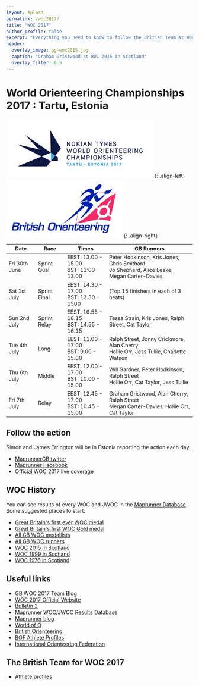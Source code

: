 ```yaml
---
layout: splash
permalink: /woc2017/
title: "WOC 2017"
author_profile: false
excerpt: "Everything you need to know to follow the British Team at WOC 2017."
header:
  overlay_image: gg-woc2015.jpg
  caption: "Graham Gristwood at WOC 2015 in Scotland"
  overlay_filter: 0.5
---
```

# World Orienteering Championships 2017 : Tartu, Estonia

![WOC 2017 logo](/images/woc2017/WOC2017logo.png){: .align-left}
![BOF logo](/images/woc2017/BOFlogo.png){: .align-right}


| Date          | Race         | Times                                      | GB Runners                                                                                    |
|---------------|--------------|--------------------------------------------|-----------------------------------------------------------------------------------------------|
| Fri 30th June | Sprint Qual  | EEST: 13.00 - 15.00<br> BST: 11:00 - 13.00 | Peter Hodkinson, Kris Jones, Chris Smithard<br> Jo Shepherd, Alice Leake, Megan Carter-Davies |
| Sat 1st July  | Sprint Final | EEST: 14.30 - 17.00<br> BST: 12.30 - 1500  | (Top 15 finishers in each of 3 heats)                                                         |
| Sun 2nd July  | Sprint Relay | EEST: 16.55 - 18.15<br> BST: 14.55 - 16.15 | Tessa Strain, Kris Jones, Ralph Street, Cat Taylor                                            |
| Tue 4th July  | Long         | EEST: 11.00 - 17.00<br> BST: 9.00 - 15.00  | Ralph Street, Jonny Crickmore, Alan Cherry<br> Hollie Orr, Jess Tullie, Charlotte Watson      |
| Thu 6th July  | Middle       | EEST: 12.00 - 17.00<br> BST: 10.00 - 15.00 | Will Gardner, Peter Hodkinson, Ralph Street<br> Hollie Orr, Cat Taylor, Jess Tullie           |
| Fri 7th July  | Relay        | EEST: 12.45 - 17.00<br> BST: 10.45 - 15.00 | Graham Gristwood, Alan Cherry, Ralph Street<br> Megan Carter-Davies, Hollie Orr, Cat Taylor   |

## Follow the action

Simon and James Errington will be in Estonia reporting the action each day. 

* [MaprunnerGB twitter](https://twitter.com/MaprunnerGB)
* [Maprunner Facebook](https://www.facebook.com/Maprunner.co.uk/)
* [Official WOC 2017 live coverage](https://liveorienteering.com/#/)

## WOC History

You can see results of every WOC and JWOC in the [Maprunner Database](https://www.maprunner.co.uk/wocdb/). Some suggested places to start:

* [Great Britain's first ever WOC medal](https://www.maprunner.co.uk/wocdb/woc/1993/women/long)
* [Great Britain's first WOC Gold medal](https://www.maprunner.co.uk/wocdb/woc/1999/women/short)
* [All GB WOC medallists](https://www.maprunner.co.uk/wocdb/medals/gbr/woc/all/all)
* [All GB WOC runners](https://www.maprunner.co.uk/wocdb/runners/person/gbr)
* [WOC 2015 in Scotland](https://www.maprunner.co.uk/wocdb/woc/2015/men/long)
* [WOC 1999 in Scotland](https://www.maprunner.co.uk/wocdb/woc/1999/men/long)
* [WOC 1976 in Scotland](https://www.maprunner.co.uk/wocdb/woc/1976/men/long)


## Useful links

* [GB WOC 2017 Team Blog](http://gbteamwoc2017.blogspot.co.uk/)
* [WOC 2017 Official Website](http://woc2017.ee/)
* [Bulletin 3](http://media.voog.com/0000/0040/6394/files/WOC2017%20infob%C3%BCllet%C3%A4%C3%A4n_V3_3.pdf)
* [Maprunner WOC/JWOC Results Database](https://www.maprunner.co.uk/wocdb)
* [Maprunner blog](https://maprunner.blogspot.co.uk/)
* [World of O](http://worldofo.com/)
* [British Orienteering](https://www.britishorienteering.org.uk/)
* [BOF Athlete Profiles](https://www.britishorienteering.org.uk/gbteams)
* [International Orienteering Federation](http://orienteering.org/)

## The British Team for WOC 2017

* [Athlete profiles](gb-team/)


